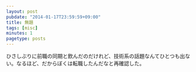 ```yaml
---
layout: post
pubdate: "2014-01-17T23:59:59+09:00"
title: 無題
tags: [misc]
minutes: 1
pagetype: posts
---
```

ひさしぶりに前職の同期と飲んだのだけれど、技術系の話題なんてひとつも出ない。なるほど、だからぼくは転職したんだなと再確認した。
